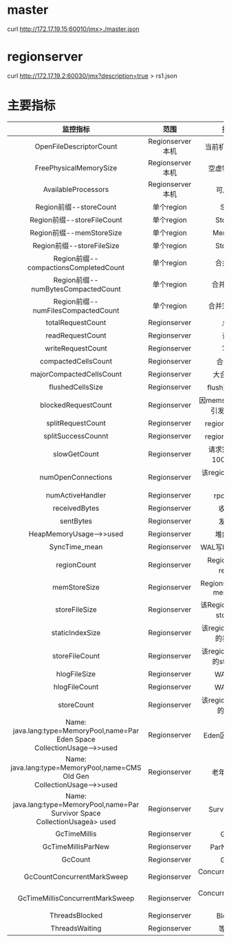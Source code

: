 # master
curl http://172.17.19.15:60010/jmx>./master.json

# regionserver
curl http://172.17.19.2:60030/jmx?description=true > rs1.json

# 主要指标

| 监控指标 | 范围 | 指标含义 |
| :--------: | :--------: | :--------------------------------: |
| OpenFileDescriptorCount | Regionserver本机 | 当前机器打开文件数 |
| FreePhysicalMemorySize | Regionserver本机 | 空虚物理内存大小 |
| AvailableProcessors | Regionserver本机 | 可用cpu个数 |
| Region前缀--storeCount | 单个region | Store个数 |
| Region前缀--storeFileCount | 单个region | Storefile个数 |
| Region前缀--memStoreSize | 单个region | Memstore大小 |
| Region前缀--storeFileSize | 单个region | Storefile大小 |
| Region前缀--compactionsCompletedCount | 单个region | 合并完成次数 |
| Region前缀--numBytesCompactedCount | 单个region | 合并文件总大小 |
| Region前缀-- numFilesCompactedCount | 单个region | 合并完成文件个数 |
| totalRequestCount | Regionserver | 总请求数 |
| readRequestCount | Regionserver | 读请求数 |
| writeRequestCount | Regionserver | 写请求数 |
| compactedCellsCount | Regionserver | 合并cell个数 |
| majorCompactedCellsCount | Regionserver | 大合并cell个数 |
| flushedCellsSize | Regionserver | flush到磁盘的大小 |
| blockedRequestCount | Regionserver | 因memstore大于阈值而引发flush的次数 |
| splitRequestCount | Regionserver | region分裂请求次数 |
| splitSuccessCounnt | Regionserver | region分裂成功次数 |
| slowGetCount | Regionserver | 请求完成时间超过1000ms的次数 |
| numOpenConnections | Regionserver | 该regionserver打开的连接数 |
| numActiveHandler | Regionserver | rpc handler数 |
| receivedBytes | Regionserver | 收到数据量 |
| sentBytes | Regionserver | 发出数据量 |
| HeapMemoryUsage—>>used | Regionserver | 堆内存使用量 |
| SyncTime_mean | Regionserver | WAL写hdfs的平均时间 |
| regionCount | Regionserver | Regionserver管理region数量 |
| memStoreSize | Regionserver | Regionserver管理的总memstoresize |
| storeFileSize | Regionserver | 该Regionserver管理的storefile大小 |
| staticIndexSize | Regionserver | 该regionserver所管理的表索引大小 |
| storeFileCount | Regionserver | 该regionserver所管理的storefile个数 |
| hlogFileSize | Regionserver | WAL文件大小 |
| hlogFileCount | Regionserver | WAL文件个数 |
| storeCount | Regionserver | 该regionserver所管理的store个数 |
| Name: java.lang:type=MemoryPool,name=Par Eden Space <br> CollectionUsage—>>used | Regionserver | Eden区使用空间大小 |
| Name: java.lang:type=MemoryPool,name=CMS Old Gen <br> CollectionUsage—>>used | Regionserver | 老年代内存大小 |
| Name: java.lang:type=MemoryPool,name=Par Survivor Space <br> CollectionUsageà> used | Regionserver | Survivor内存大小 |
| GcTimeMillis | Regionserver | GC总时间 |
| GcTimeMillisParNew | Regionserver | ParNew GC时间 |
| GcCount | Regionserver | GC总次数 |
| GcCountConcurrentMarkSweep | Regionserver | ConcurrentMarkSweep总次数 |
| GcTimeMillisConcurrentMarkSweep | Regionserver | ConcurrentMarkSweep GC时间 |
| ThreadsBlocked | Regionserver | Block线程数 |
| ThreadsWaiting | Regionserver | 等待线程数 |

